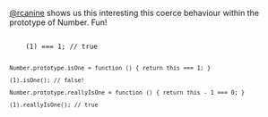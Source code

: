 [@rcanine](http://twitter.com/rcanine) shows us this interesting this coerce behaviour within the prototype of Number. Fun!

<code>
    (1) === 1; // true
    
    Number.prototype.isOne = function () { return this === 1; }
    
    (1).isOne(); // false!
    
    Number.prototype.reallyIsOne = function () { return this - 1 === 0; }
    
    (1).reallyIsOne(); // true
</code>